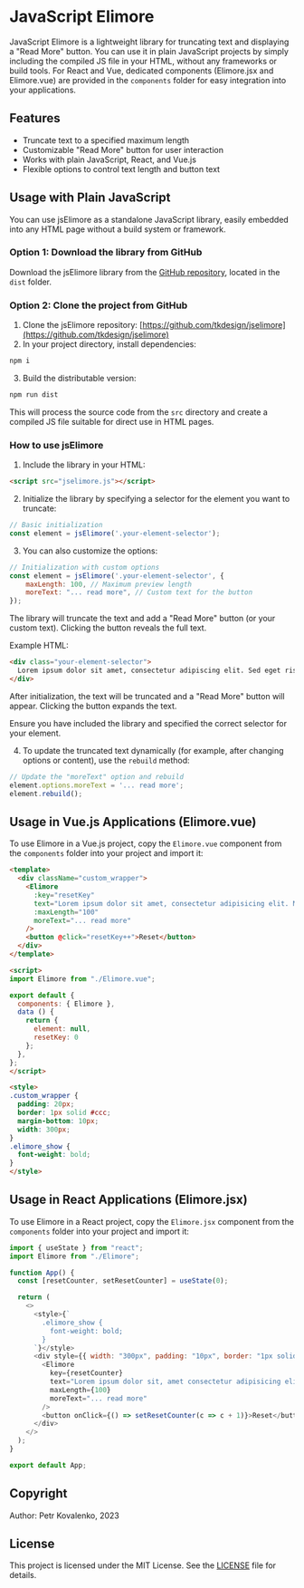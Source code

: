 ﻿# JavaScript Elimore

JavaScript Elimore is a lightweight library for truncating text and displaying a "Read More" button. You can use it in plain JavaScript projects by simply including the compiled JS file in your HTML, without any frameworks or build tools. For React and Vue, dedicated components (Elimore.jsx and Elimore.vue) are provided in the `components` folder for easy integration into your applications.

## Features

- Truncate text to a specified maximum length
- Customizable "Read More" button for user interaction
- Works with plain JavaScript, React, and Vue.js
- Flexible options to control text length and button text

## Usage with Plain JavaScript

You can use jsElimore as a standalone JavaScript library, easily embedded into any HTML page without a build system or framework.

### Option 1: Download the library from GitHub

Download the jsElimore library from the [GitHub repository](https://github.com/tkdesign/jselimore), located in the `dist` folder.

### Option 2: Clone the project from GitHub

1. Clone the jsElimore repository: [https://github.com/tkdesign/jselimore](https://github.com/tkdesign/jselimore)
2. In your project directory, install dependencies:

```bash
npm i
```

3. Build the distributable version:

```bash
npm run dist
```

This will process the source code from the `src` directory and create a compiled JS file suitable for direct use in HTML pages.

### How to use jsElimore

1. Include the library in your HTML:

```html
<script src="jselimore.js"></script>
```

2. Initialize the library by specifying a selector for the element you want to truncate:

```javascript
// Basic initialization
const element = jsElimore('.your-element-selector');
```

3. You can also customize the options:

```javascript
// Initialization with custom options
const element = jsElimore('.your-element-selector', {
    maxLength: 100, // Maximum preview length
    moreText: "... read more", // Custom text for the button
});
```

The library will truncate the text and add a "Read More" button (or your custom text). Clicking the button reveals the full text.

Example HTML:

```html
<div class="your-element-selector">
  Lorem ipsum dolor sit amet, consectetur adipiscing elit. Sed eget risus a felis vehicula luctus ac eu justo.
</div>
```

After initialization, the text will be truncated and a "Read More" button will appear. Clicking the button expands the text.

Ensure you have included the library and specified the correct selector for your element.

4. To update the truncated text dynamically (for example, after changing options or content), use the `rebuild` method:

```javascript
// Update the "moreText" option and rebuild
element.options.moreText = '... read more';
element.rebuild();
```

## Usage in Vue.js Applications (Elimore.vue)

To use Elimore in a Vue.js project, copy the `Elimore.vue` component from the `components` folder into your project and import it:

```html
<template>
  <div className="custom_wrapper">
    <Elimore
      :key="resetKey"
      text="Lorem ipsum dolor sit amet, consectetur adipisicing elit. Minima nostrum unde voluptas sunt sequi reprehenderit architecto at provident rem. Totam voluptatum illo vitae quasi tenetur possimus, cupiditate sint animi architecto."
      :maxLength="100"
      moreText="... read more"
    />
    <button @click="resetKey++">Reset</button>
  </div>
</template>

<script>
import Elimore from "./Elimore.vue";

export default {
  components: { Elimore },
  data () {
    return {
      element: null,
      resetKey: 0
    };
  },
};
</script>

<style>
.custom_wrapper {
  padding: 20px;
  border: 1px solid #ccc;
  margin-bottom: 10px;
  width: 300px;
}
.elimore_show {
  font-weight: bold;
}
</style>
```

## Usage in React Applications (Elimore.jsx)

To use Elimore in a React project, copy the `Elimore.jsx` component from the `components` folder into your project and import it:

```javascript
import { useState } from "react";
import Elimore from "./Elimore";

function App() {
  const [resetCounter, setResetCounter] = useState(0);

  return (
    <>
      <style>{`
        .elimore_show {
          font-weight: bold;
        }
      `}</style>
      <div style={{ width: "300px", padding: "10px", border: "1px solid #ccc" }}>
        <Elimore
          key={resetCounter}
          text="Lorem ipsum dolor sit, amet consectetur adipisicing elit. Minima nostrum unde voluptas sunt sequi reprehenderit architecto at provident rem. Totam voluptatum illo vitae quasi tenetur possimus, cupiditate sint animi architecto."
          maxLength={100}
          moreText="... read more"
        />
        <button onClick={() => setResetCounter(c => c + 1)}>Reset</button>
      </div>
    </>
  );
}

export default App;
```

## Copyright
Author: Petr Kovalenko, 2023

## License
This project is licensed under the MIT License. See the [LICENSE](LICENSE) file for details.